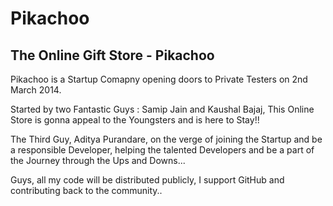 <h1>Pikachoo</h1>

<h2>The Online Gift Store - Pikachoo</h2>

Pikachoo is a Startup Comapny opening doors to Private Testers on 2nd March 2014. 

Started by two Fantastic Guys : Samip Jain and Kaushal Bajaj,
This Online Store is gonna appeal to the Youngsters and is here to Stay!!

The Third Guy, Aditya Purandare, on the verge of joining the Startup and be a responsible Developer, 
helping the talented Developers and be a part of the Journey through the Ups and Downs...

Guys, all my code will be distributed publicly, I support GitHub and contributing back to the community..
